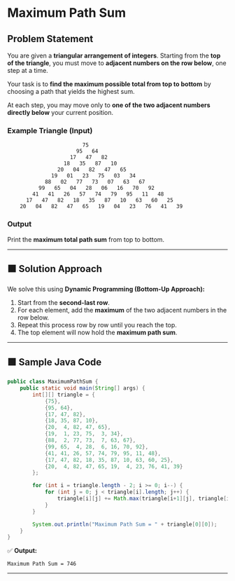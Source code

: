 

# Maximum Path Sum

## Problem Statement

You are given a **triangular arrangement of integers**. Starting from the **top of the triangle**, you must move to **adjacent numbers on the row below**, one step at a time.

Your task is to **find the maximum possible total from top to bottom** by choosing a path that yields the highest sum.

At each step, you may move only to **one of the two adjacent numbers directly below** your current position.

### Example Triangle (Input)

```
                        75
                      95   64
                    17   47   82
                  18   35   87   10
                20   04   82   47   65
              19   01   23   75   03   34
            88   02   77   73   07   63   67
          99   65   04   28   06   16   70   92
        41   41   26   57   74   79   95   11   48
      17   47   82   18   35   87   10   63   60   25
    20   04   82   47   65   19   04   23   76   41   39
```

### Output

Print the **maximum total path sum** from top to bottom.

---

## ⬛ Solution Approach

We solve this using **Dynamic Programming (Bottom-Up Approach):**

1. Start from the **second-last row**.
2. For each element, add the **maximum** of the two adjacent numbers in the row below.
3. Repeat this process row by row until you reach the top.
4. The top element will now hold the **maximum path sum**.

---

## 🟩 Sample Java Code

```java
public class MaximumPathSum {
    public static void main(String[] args) {
        int[][] triangle = {
            {75},
            {95, 64},
            {17, 47, 82},
            {18, 35, 87, 10},
            {20,  4, 82, 47, 65},
            {19,  1, 23, 75,  3, 34},
            {88,  2, 77, 73,  7, 63, 67},
            {99, 65,  4, 28,  6, 16, 70, 92},
            {41, 41, 26, 57, 74, 79, 95, 11, 48},
            {17, 47, 82, 18, 35, 87, 10, 63, 60, 25},
            {20,  4, 82, 47, 65, 19,  4, 23, 76, 41, 39}
        };

        for (int i = triangle.length - 2; i >= 0; i--) {
            for (int j = 0; j < triangle[i].length; j++) {
                triangle[i][j] += Math.max(triangle[i+1][j], triangle[i+1][j+1]);
            }
        }

        System.out.println("Maximum Path Sum = " + triangle[0][0]);
    }
}
```

✅ **Output:**

```
Maximum Path Sum = 746
```

---

